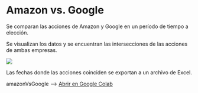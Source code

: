 # Amazon vs. Google

Se comparan las acciones de Amazon y Google en un período de tiempo a elección. 

Se visualizan los datos y se encuentran las intersecciones de las acciones de ambas empresas.

<img src="https://github.com/pablinT/python_-becoming_a_Data_Scientist-/blob/master/avsG.png?raw=true" />

Las fechas donde las acciones coinciden se exportan a un archivo de Excel.

amazonVsGoogle --> [Abrir en Google Colab]( https://colab.research.google.com/drive/1ZQWglVTyatt8mVjXQtof8oDr38q6FZ6r?usp=sharing)

